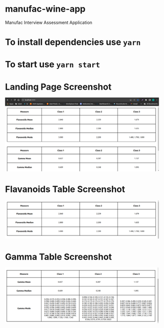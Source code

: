 # manufac-wine-app
Manufac Interview Assessment Application

# To install dependencies use `yarn`

# To start use `yarn start`

# Landing Page Screenshot

![LandingPage](<Screenshot from 2023-10-12 18-46-51.png>)

# Flavanoids Table Screenshot

![FlavanoidsTable](<Screenshot from 2023-10-12 18-47-36.png>)

# Gamma Table Screenshot

![GammaTable](<Screenshot from 2023-10-12 18-48-18.png>)